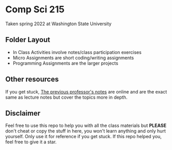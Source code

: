 # Comp Sci 215
Taken spring 2022 at Washington State University

## Folder Layout
- In Class Activities involve notes/class participation exercises
- Micro Assignments are short coding/writing assignments
- Programming Assignments are the larger projects

## Other resources
If you get stuck, [The previous professor's notes](https://github.com/gsprint23/cpts215/) are online and are the exact same as lecture notes but cover the topics more in depth.

## Disclaimer
Feel free to use this repo to help you with all the class materials but **PLEASE** don't cheat or copy the stuff in here, you won't learn anything and only hurt yourself. Only use it for reference if you get stuck. If this repo helped you, feel free to give it a star.
